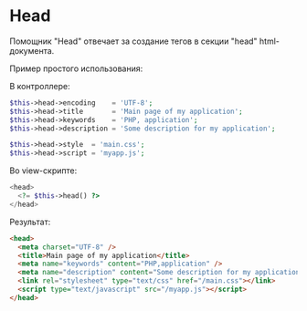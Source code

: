 # Head

Помощник "Head" отвечает за создание тегов в секции "head" html-документа.

Пример простого использования:

В контроллере:
```php
$this->head->encoding    = 'UTF-8';
$this->head->title       = 'Main page of my application';
$this->head->keywords    = 'PHP, application';
$this->head->description = 'Some description for my application';

$this->head->style  = 'main.css';
$this->head->script = 'myapp.js';
```

Во view-скрипте:
```php
<head>
  <?= $this->head() ?>
</head>
```

Результат:
```html
<head>
  <meta charset="UTF-8" />
  <title>Main page of my application</title>
  <meta name="keywords" content="PHP,application" />
  <meta name="description" content="Some description for my application" />
  <link rel="stylesheet" type="text/css" href="/main.css"></link>
  <script type="text/javascript" src="/myapp.js"></script>
</head>
```
